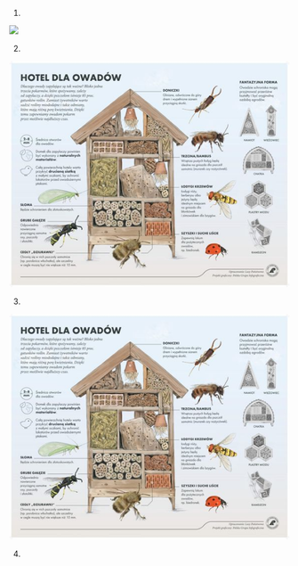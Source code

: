 1.
![](952d02ce.jpg)

2.
![](/files/964d5b12.jpg)

3.
![](../files/964d5b12.jpg)

4.
[](files/10b6cd76.jpg)